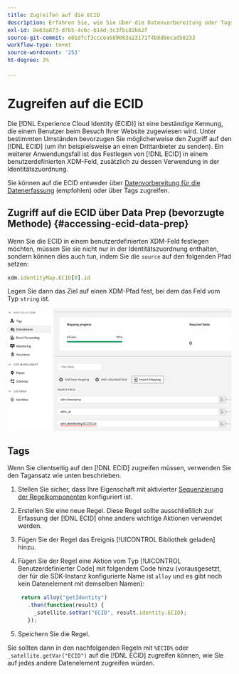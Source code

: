 ```yaml
---
title: Zugreifen auf die ECID
description: Erfahren Sie, wie Sie über die Datenvorbereitung oder Tags auf die Experience Cloud-ID zugreifen können.
exl-id: 8e63a873-d7b5-4c6c-b14d-3c3fbc82b62f
source-git-commit: e01dfcf3cccea589083a23171f4b8d9ecad58233
workflow-type: tm+mt
source-wordcount: '253'
ht-degree: 3%

---
```



# Zugreifen auf die ECID

Die [!DNL Experience Cloud Identity (ECID)] ist eine beständige Kennung, die einem Benutzer beim Besuch Ihrer Website zugewiesen wird. Unter bestimmten Umständen bevorzugen Sie möglicherweise den Zugriff auf den [!DNL ECID] (um ihn beispielsweise an einen Drittanbieter zu senden). Ein weiterer Anwendungsfall ist das Festlegen von [!DNL ECID] in einem benutzerdefinierten XDM-Feld, zusätzlich zu dessen Verwendung in der Identitätszuordnung.

Sie können auf die ECID entweder über [Datenvorbereitung für die Datenerfassung](../../../../datastreams/data-prep.md) (empfohlen) oder über Tags zugreifen.

## Zugriff auf die ECID über Data Prep (bevorzugte Methode) {#accessing-ecid-data-prep}

Wenn Sie die ECID in einem benutzerdefinierten XDM-Feld festlegen möchten, müssen Sie sie nicht nur in der Identitätszuordnung enthalten, sondern können dies auch tun, indem Sie die `source` auf den folgenden Pfad setzen:

```js
xdm.identityMap.ECID[0].id
```

Legen Sie dann das Ziel auf einen XDM-Pfad fest, bei dem das Feld vom Typ `string` ist.

![](./assets/access-ecid-data-prep.png)

## Tags

Wenn Sie clientseitig auf den [!DNL ECID] zugreifen müssen, verwenden Sie den Tagansatz wie unten beschrieben.

1. Stellen Sie sicher, dass Ihre Eigenschaft mit aktivierter [Sequenzierung der Regelkomponenten](../../../ui/managing-resources/rules.md#sequencing) konfiguriert ist.
1. Erstellen Sie eine neue Regel. Diese Regel sollte ausschließlich zur Erfassung der [!DNL ECID] ohne andere wichtige Aktionen verwendet werden.
1. Fügen Sie der Regel das Ereignis [!UICONTROL Bibliothek geladen] hinzu.
1. Fügen Sie der Regel eine Aktion vom Typ [!UICONTROL Benutzerdefinierter Code] mit folgendem Code hinzu (vorausgesetzt, der für die SDK-Instanz konfigurierte Name ist `alloy` und es gibt noch kein Datenelement mit demselben Namen):

   ```js
    return alloy("getIdentity")
      .then(function(result) {
        _satellite.setVar("ECID", result.identity.ECID);
      });
   ```

1. Speichern Sie die Regel.

Sie sollten dann in den nachfolgenden Regeln mit `%ECID%` oder `_satellite.getVar("ECID")` auf die [!DNL ECID] zugreifen können, wie Sie auf jedes andere Datenelement zugreifen würden.
